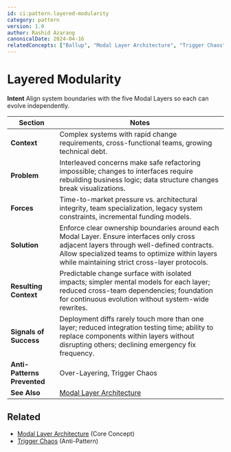 ```yaml
---
id: ci:pattern.layered-modularity
category: pattern
version: 1.0
author: Rashid Azarang
canonicalDate: 2024-04-16
relatedConcepts: ["Ballup", "Modal Layer Architecture", "Trigger Chaos"]
---
```


<!-- Migration Status: Complete -->

# Layered Modularity

**Intent** Align system boundaries with the five Modal Layers so each can evolve independently.

| Section | Notes |
|---------|-------|
| **Context** | Complex systems with rapid change requirements, cross-functional teams, growing technical debt. |
| **Problem** | Interleaved concerns make safe refactoring impossible; changes to interfaces require rebuilding business logic; data structure changes break visualizations. |
| **Forces** | Time-to-market pressure vs. architectural integrity, team specialization, legacy system constraints, incremental funding models. |
| **Solution** | Enforce clear ownership boundaries around each Modal Layer. Ensure interfaces only cross adjacent layers through well-defined contracts. Allow specialized teams to optimize within layers while maintaining strict cross-layer protocols. |
| **Resulting Context** | Predictable change surface with isolated impacts; simpler mental models for each layer; reduced cross-team dependencies; foundation for continuous evolution without system-wide rewrites. |
| **Signals of Success** | Deployment diffs rarely touch more than one layer; reduced integration testing time; ability to replace components within layers without disrupting others; declining emergency fix frequency. |
| **Anti-Patterns Prevented** | Over-Layering, Trigger Chaos |
| **See Also** | [Modal Layer Architecture](../../core-concepts/modal-layer-architecture.md) |







## Related

- [Modal Layer Architecture](../../core-concepts/modal-layer-architecture.md) (Core Concept)
- [Trigger Chaos](../anti-patterns/trigger-chaos.md) (Anti-Pattern)
